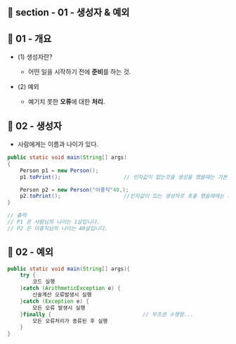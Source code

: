 ## 📝 section - 01 - 생성자 & 예외 

## 📍 01 - 개요

* (1) 생성자란?
    * 어떤 일을 시작하기 전에 **준비**를 하는 것.

* (2) 예외
    * 예기치 못한 **오류**에 대한 **처리**.

## 📍 02 - 생성자

* 사람에게는 이름과 나이가 있다.

```java
public static void main(String[] args)
{
    Person p1 = new Person();
    p1.toPrint();                    // 인자값이 없는것을 생성을 했을때는 기본 값인 `사람`과 `1`을 넣지만

    Person p2 = new Person("이홍직"40,);
    p2.toPrint();                    //인자값이 있는 생성자르 호출 했을때에는 파라미터안에 있는 값을 각각 해당하는 값에 넣는다. 
}

// 출력 
// P1 은 사람님의 나이는 1살입니다.
// P2 은 이홍직님의 나이는 40살입니다.

```

## 📍 02 - 예외

```java
public static void main(String[] args){
    try {
        코드 실행
    }catch (ArithmeticException e) {
        산술계산 오류발생시 실행
    }catch (Exception e) {
        모든 오류 발생시 실행
    }finally {                             // 무조권 수행함...
        모든 오류처리가 종류된 후 실행
    }
}

```


